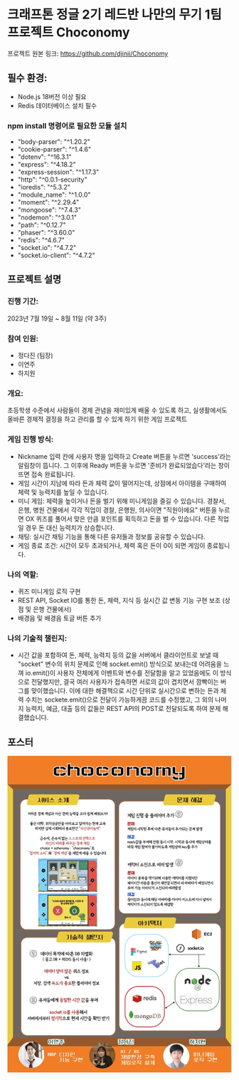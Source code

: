 # 크래프톤 정글 2기 레드반 나만의 무기 1팀 프로젝트 Choconomy

프로젝트 원본 링크:
https://github.com/djinii/Choconomy

## 필수 환경:
- Node.js 18버전 이상 필요
- Redis 데이터베이스 설치 필수

### npm install 명령어로 필요한 모듈 설치
- "body-parser": "^1.20.2"
- "cookie-parser": "^1.4.6"
- "dotenv": "^16.3.1"
- "express": "^4.18.2"
- "express-session": "^1.17.3"
- "http": "^0.0.1-security"
- "ioredis": "^5.3.2"
- "module_name": "^1.0.0"
- "moment": "^2.29.4"
- "mongoose": "^7.4.3"
- "nodemon": "^3.0.1"
- "path": "^0.12.7"
- "phaser": "^3.60.0"
- "redis": "^4.6.7"
- "socket.io": "^4.7.2"
- "socket.io-client": "^4.7.2"

## 프로젝트 설명
### 진행 기간:
2023년 7월 19일 ~ 8월 11일 (약 3주)

### 참여 인원:
- 정다진 (팀장)
- 이연주
- 하지원

### 개요:
초등학생 수준에서 사람들이 경제 관념을 재미있게 배울 수 있도록 하고, 실생활에서도 올바른 경제적 결정을 하고 관리를 할 수 있게 하기 위한 게임 프로젝트

### 게임 진행 방식:

- Nickname 입력 칸에 사용자 명을 입력하고 Create 버튼을 누르면 'success'라는 알림창이 뜹니다. 그 이후에 Ready 버튼을 누르면 '준비가 완료되었습다'라는 창이 뜨면 접속 완료됩니다.
- 게임 시간이 지남에 따라 돈과 체력 값이 떨어지는데, 상점에서 아이템을 구매하여 체력 및 능력치를 높일 수 있습니다.
- 미니 게임: 체력을 높이거나 돈을 벌기 위해 미니게임을 즐길 수 있습니다. 경찰서, 은행, 병원 건물에서 각각 직업이 경찰, 은행원, 의사이면 "직원이에요" 버튼을 누르면 OX 퀴즈를 풀어서 맞은 만큼 포인트를 획득하고 돈을 벌 수 있습니다. 다른 직업일 경우 돈 대신 능력치가 상승합니다.
- 채팅: 실시간 채팅 기능을 통해 다른 유저들과 정보를 공유할 수 있습니다.
- 게임 종료 조건: 시간이 모두 초과되거나, 체력 혹은 돈이 0이 되면 게임이 종료됩니다.

### 나의 역할:

- 퀴즈 미니게임 로직 구현
- REST API, Socket IO를 통한 돈, 체력, 지식 등 실시간 값 변동 기능 구현 보조 (상점 및 은행 건물에서)
- 배경음 및 배경음 토글 버튼 추가

### 나의 기술적 챌린지:

- 시간 값을 포함하여 돈, 체력, 능력치 등의 값을 서버에서 클라이언트로 보낼 때 "socket" 변수의 위치 문제로 인해 socket.emit() 방식으로 보내는데 어려움을 느껴 io.emit()이 사용자 전체에게 이벤트와 변수를 전달함을 알고 있었음에도 이 방식으로 전달했지만, 결국 여러 사용자가 접속하면 서로의 값이 겹치면서 깜빡이는 버그를 맞이했습니다. 이에 대한 해결책으로 시간 단위로 실시간으로 변하는 돈과 체력 수치는 sockete.emit()으로 전달이 가능하게끔 코드를 수정했고, 그 외의 나머지 능력치, 예금, 대출 등의 값들은 REST API의 POST로 전달되도록 하여 문제 해결했습니다.

## 포스터
![Alt text](./public/assets/choconomy_poster.jpg)
